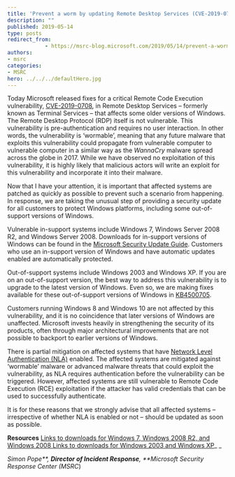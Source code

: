 ```yaml
---
title: 'Prevent a worm by updating Remote Desktop Services (CVE-2019-0708)'
description: ""
published: 2019-05-14
type: posts
redirect_from:
            - https://msrc-blog.microsoft.com/2019/05/14/prevent-a-worm-by-updating-remote-desktop-services-cve-2019-0708/
authors:
- msrc
categories:
- MSRC
hero: ../../../defaultHero.jpg
---
```

Today Microsoft released fixes for a critical Remote Code Execution vulnerability, [CVE-2019-0708](https://portal.msrc.microsoft.com/en-US/security-guidance/advisory/CVE-2019-0708), in Remote Desktop Services – formerly known as Terminal Services – that affects some older versions of Windows. The Remote Desktop Protocol (RDP) itself is not vulnerable. This vulnerability is pre-authentication and requires no user interaction. In other words, the vulnerability is ‘wormable’, meaning that any future malware that exploits this vulnerability could propagate from vulnerable computer to vulnerable computer in a similar way as the _WannaCry_ malware spread across the globe in 2017. While we have observed no exploitation of this vulnerability, it is highly likely that malicious actors will write an exploit for this vulnerability and incorporate it into their malware.

Now that I have your attention, it is important that affected systems are patched as quickly as possible to prevent such a scenario from happening. In response, we are taking the unusual step of providing a security update for all customers to protect Windows platforms, including some out-of-support versions of Windows.

Vulnerable in-support systems include Windows 7, Windows Server 2008 R2, and Windows Server 2008. Downloads for in-support versions of Windows can be found in the [Microsoft Security Update Guide](https://portal.msrc.microsoft.com/en-US/security-guidance/advisory/CVE-2019-0708). Customers who use an in-support version of Windows and have automatic updates enabled are automatically protected.

Out-of-support systems include Windows 2003 and Windows XP. If you are on an out-of-support version, the best way to address this vulnerability is to upgrade to the latest version of Windows. Even so, we are making fixes available for these out-of-support versions of Windows in [KB4500705](https://support.microsoft.com/help/4500705).

Customers running Windows 8 and Windows 10 are not affected by this vulnerability, and it is no coincidence that later versions of Windows are unaffected. Microsoft invests heavily in strengthening the security of its products, often through major architectural improvements that are not possible to backport to earlier versions of Windows.

There is partial mitigation on affected systems that have [Network Level Authentication (NLA)](<https://docs.microsoft.com/en-us/previous-versions/windows/it-pro/windows-server-2008-R2-and-2008/cc732713(v=ws.11)>) enabled. The affected systems are mitigated against ‘wormable’ malware or advanced malware threats that could exploit the vulnerability, as NLA requires authentication before the vulnerability can be triggered. However, affected systems are still vulnerable to Remote Code Execution (RCE) exploitation if the attacker has valid credentials that can be used to successfully authenticate.

It is for these reasons that we strongly advise that all affected systems – irrespective of whether NLA is enabled or not – should be updated as soon as possible.

**Resources** [Links to downloads for Windows 7, Windows 2008 R2, and Windows 2008 ](https://portal.msrc.microsoft.com/en-US/security-guidance/advisory/CVE-2019-0708)[Links to downloads for Windows 2003 and Windows XP](https://support.microsoft.com/help/4500705)\_ \_

_Simon Pope**, **Director of Incident Response**, **Microsoft Security Response Center (MSRC_)
